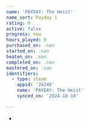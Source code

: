 ```yaml
---
name: 'PAYDAY: The Heist'
name_sort: Payday 1
rating: 0
active: false
progress: new
hours_played: 0
purchased_on: .nan
started_on: .nan
beaten_on: .nan
completed_on: .nan
mastered_on: .nan
identifiers:
  - type: steam
    appid: '24240'
    name: 'PAYDAY: The Heist'
    synced_on: '2024-10-10'

---
```

-
